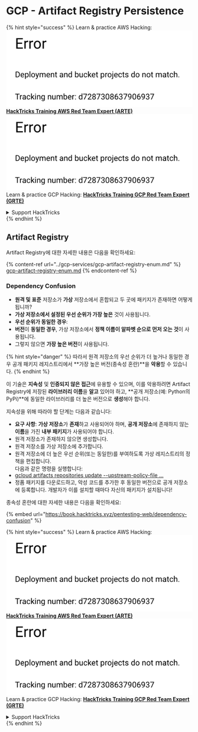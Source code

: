 # GCP - Artifact Registry Persistence

{% hint style="success" %}
Learn & practice AWS Hacking:<img src="../../../.gitbook/assets/image (1) (1).png" alt="" data-size="line">[**HackTricks Training AWS Red Team Expert (ARTE)**](https://training.hacktricks.xyz/courses/arte)<img src="../../../.gitbook/assets/image (1) (1).png" alt="" data-size="line">\
Learn & practice GCP Hacking: <img src="../../../.gitbook/assets/image (2).png" alt="" data-size="line">[**HackTricks Training GCP Red Team Expert (GRTE)**<img src="../../../.gitbook/assets/image (2).png" alt="" data-size="line">](https://training.hacktricks.xyz/courses/grte)

<details>

<summary>Support HackTricks</summary>

* Check the [**subscription plans**](https://github.com/sponsors/carlospolop)!
* **Join the** 💬 [**Discord group**](https://discord.gg/hRep4RUj7f) or the [**telegram group**](https://t.me/peass) or **follow** us on **Twitter** 🐦 [**@hacktricks\_live**](https://twitter.com/hacktricks\_live)**.**
* **Share hacking tricks by submitting PRs to the** [**HackTricks**](https://github.com/carlospolop/hacktricks) and [**HackTricks Cloud**](https://github.com/carlospolop/hacktricks-cloud) github repos.

</details>
{% endhint %}

## Artifact Registry

Artifact Registry에 대한 자세한 내용은 다음을 확인하세요:

{% content-ref url="../gcp-services/gcp-artifact-registry-enum.md" %}
[gcp-artifact-registry-enum.md](../gcp-services/gcp-artifact-registry-enum.md)
{% endcontent-ref %}

### Dependency Confusion

* **원격 및 표준** 저장소가 **가상** 저장소에서 혼합되고 두 곳에 패키지가 존재하면 어떻게 됩니까?
* **가상 저장소에서 설정된 우선 순위가 가장 높은** 것이 사용됩니다.
* **우선 순위가 동일한 경우**:
* **버전**이 **동일한 경우**, 가상 저장소에서 **정책 이름이 알파벳 순으로 먼저 오는 것**이 사용됩니다.
* 그렇지 않으면 **가장 높은 버전**이 사용됩니다.

{% hint style="danger" %}
따라서 원격 저장소의 우선 순위가 더 높거나 동일한 경우 공개 패키지 레지스트리에서 **가장 높은 버전(종속성 혼란)**을 **악용**할 수 있습니다.
{% endhint %}

이 기술은 **지속성** 및 **인증되지 않은 접근**에 유용할 수 있으며, 이를 악용하려면 Artifact Registry에 저장된 **라이브러리 이름**을 **알고** 있어야 하고, **공개 저장소(예: Python의 PyPi)**에 동일한 라이브러리를 더 높은 버전으로 **생성**해야 합니다.

지속성을 위해 따라야 할 단계는 다음과 같습니다:

* **요구 사항**: **가상 저장소**가 **존재**하고 사용되어야 하며, **공개 저장소**에 존재하지 않는 **이름**을 가진 **내부 패키지**가 사용되어야 합니다.
* 원격 저장소가 존재하지 않으면 생성합니다.
* 원격 저장소를 가상 저장소에 추가합니다.
* 원격 저장소에 더 높은 우선 순위(또는 동일한)를 부여하도록 가상 레지스트리의 정책을 편집합니다.\
다음과 같은 명령을 실행합니다:
* [gcloud artifacts repositories update --upstream-policy-file ...](https://cloud.google.com/sdk/gcloud/reference/artifacts/repositories/update#--upstream-policy-file)
* 정품 패키지를 다운로드하고, 악성 코드를 추가한 후 동일한 버전으로 공개 저장소에 등록합니다. 개발자가 이를 설치할 때마다 자신의 패키지가 설치됩니다!

종속성 혼란에 대한 자세한 내용은 다음을 확인하세요:

{% embed url="https://book.hacktricks.xyz/pentesting-web/dependency-confusion" %}

{% hint style="success" %}
Learn & practice AWS Hacking:<img src="../../../.gitbook/assets/image (1) (1).png" alt="" data-size="line">[**HackTricks Training AWS Red Team Expert (ARTE)**](https://training.hacktricks.xyz/courses/arte)<img src="../../../.gitbook/assets/image (1) (1).png" alt="" data-size="line">\
Learn & practice GCP Hacking: <img src="../../../.gitbook/assets/image (2).png" alt="" data-size="line">[**HackTricks Training GCP Red Team Expert (GRTE)**<img src="../../../.gitbook/assets/image (2).png" alt="" data-size="line">](https://training.hacktricks.xyz/courses/grte)

<details>

<summary>Support HackTricks</summary>

* Check the [**subscription plans**](https://github.com/sponsors/carlospolop)!
* **Join the** 💬 [**Discord group**](https://discord.gg/hRep4RUj7f) or the [**telegram group**](https://t.me/peass) or **follow** us on **Twitter** 🐦 [**@hacktricks\_live**](https://twitter.com/hacktricks\_live)**.**
* **Share hacking tricks by submitting PRs to the** [**HackTricks**](https://github.com/carlospolop/hacktricks) and [**HackTricks Cloud**](https://github.com/carlospolop/hacktricks-cloud) github repos.

</details>
{% endhint %}
